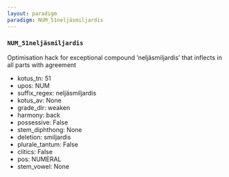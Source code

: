 ```yaml
---
layout: paradigm
paradigm: NUM_51neljäsmiljardis
---
```

### ` NUM_51neljäsmiljardis `

Optimisation hack for exceptional compound ’neljäsmiljardis’ that inflects in all parts with agreement
* kotus_tn: 51
* upos: NUM
* suffix_regex: neljäsmiljardis
* kotus_av: None
* grade_dir: weaken
* harmony: back
* possessive: False
* stem_diphthong: None
* deletion: smiljardis
* plurale_tantum: False
* clitics: False
* pos: NUMERAL
* stem_vowel: None
